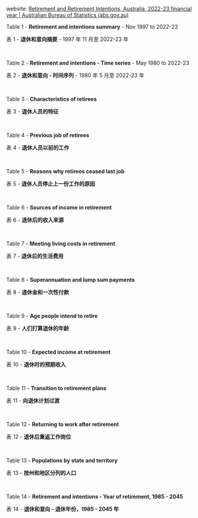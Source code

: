 website:
[Retirement and Retirement Intentions, Australia, 2022-23 financial year | Australian Bureau of Statistics (abs.gov.au)](https://www.abs.gov.au/statistics/labour/employment-and-unemployment/retirement-and-retirement-intentions-australia/latest-release)


Table 1 - **Retirement and intentions summary** - Nov 1997 to 2022-23

表 1 - **退休和意向摘要** - 1997 年 11 月至 2022-23 年

&nbsp;

Table 2 - **Retirement and intentions - Time series** - May 1980 to 2022-23

表 2 - **退休和意向 - 时间序列** - 1980 年 5 月至 2022-23 年

&nbsp;

Table 3 - **Characteristics of retirees**

表 3 - **退休人员的特征**

&nbsp;

Table 4 - **Previous job of retirees**

表 4 - **退休人员以前的工作**

&nbsp;

Table 5 - **Reasons why retirees ceased last job**

表 5 - **退休人员停止上一份工作的原因**

&nbsp;

Table 6 - **Sources of income in retirement**

表 6 - **退休后的收入来源**

&nbsp;

Table 7 - **Meeting living costs in retirement**

表 7 - **退休后的生活费用**

&nbsp;

Table 8 - **Superannuation and lump sum payments**

表 8 - **退休金和一次性付款**

&nbsp;

Table 9 - **Age people intend to retire**

表 9 - **人们打算退休的年龄**

&nbsp;

Table 10 - **Expected income at retirement**

表 10 - **退休时的预期收入**

&nbsp;

Table 11 - **Transition to retirement plans**

表 11 - **向退休计划过渡**

&nbsp;

Table 12 - **Returning to work after retirement**

表 12 - **退休后重返工作岗位**

&nbsp;

Table 13 - **Populations by state and territory**

表 13 - **按州和地区分列的人口**

&nbsp;

Table 14 - **Retirement and intentions - Year of retirement, 1985 - 2045**

表 14 - **退休和意向 - 退休年份，1985 - 2045 年**
